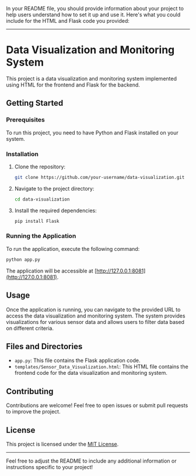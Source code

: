 In your README file, you should provide information about your project to help users understand how to set it up and use it. Here's what you could include for the HTML and Flask code you provided:

---

# Data Visualization and Monitoring System

This project is a data visualization and monitoring system implemented using HTML for the frontend and Flask for the backend.

## Getting Started

### Prerequisites

To run this project, you need to have Python and Flask installed on your system.

### Installation

1. Clone the repository:

    ```bash
    git clone https://github.com/your-username/data-visualization.git
    ```

2. Navigate to the project directory:

    ```bash
    cd data-visualization
    ```

3. Install the required dependencies:

    ```bash
    pip install Flask
    ```

### Running the Application

To run the application, execute the following command:

```bash
python app.py
```

The application will be accessible at [http://127.0.0.1:8081](http://127.0.0.1:8081).

## Usage

Once the application is running, you can navigate to the provided URL to access the data visualization and monitoring system. The system provides visualizations for various sensor data and allows users to filter data based on different criteria.

## Files and Directories

- `app.py`: This file contains the Flask application code.
- `templates/Sensor_Data_Visualization.html`: This HTML file contains the frontend code for the data visualization and monitoring system.

## Contributing

Contributions are welcome! Feel free to open issues or submit pull requests to improve the project.

## License

This project is licensed under the [MIT License](LICENSE).

---

Feel free to adjust the README to include any additional information or instructions specific to your project!
